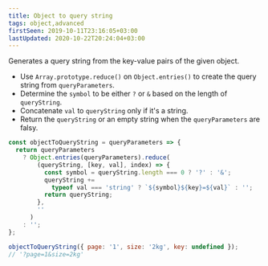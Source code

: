 ```yaml
---
title: Object to query string
tags: object,advanced
firstSeen: 2019-10-11T23:16:05+03:00
lastUpdated: 2020-10-22T20:24:04+03:00
---
```


Generates a query string from the key-value pairs of the given object.

- Use `Array.prototype.reduce()` on `Object.entries()` to create the query string from `queryParameters`.
- Determine the `symbol` to be either `?` or `&` based on the length of `queryString`.
- Concatenate `val` to `queryString` only if it's a string.
- Return the `queryString` or an empty string when the `queryParameters` are falsy.

```js
const objectToQueryString = queryParameters => {
  return queryParameters
    ? Object.entries(queryParameters).reduce(
        (queryString, [key, val], index) => {
          const symbol = queryString.length === 0 ? '?' : '&';
          queryString +=
            typeof val === 'string' ? `${symbol}${key}=${val}` : '';
          return queryString;
        },
        ''
      )
    : '';
};
```

```js
objectToQueryString({ page: '1', size: '2kg', key: undefined });
// '?page=1&size=2kg'
```
